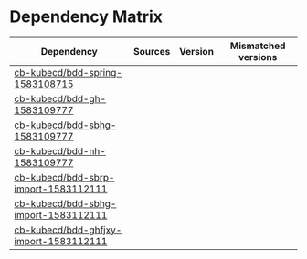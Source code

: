 # Dependency Matrix

Dependency | Sources | Version | Mismatched versions
---------- | ------- | ------- | -------------------
[cb-kubecd/bdd-spring-1583108715](https://github.com/cb-kubecd/bdd-spring-1583108715.git) |  | []() | 
[cb-kubecd/bdd-gh-1583109777](https://github.com/cb-kubecd/bdd-gh-1583109777.git) |  | []() | 
[cb-kubecd/bdd-sbhg-1583109777](https://github.com/cb-kubecd/bdd-sbhg-1583109777.git) |  | []() | 
[cb-kubecd/bdd-nh-1583109777](https://github.com/cb-kubecd/bdd-nh-1583109777.git) |  | []() | 
[cb-kubecd/bdd-sbrp-import-1583112111](https://github.com/cb-kubecd/bdd-sbrp-import-1583112111.git) |  | []() | 
[cb-kubecd/bdd-sbhg-import-1583112111](https://github.com/cb-kubecd/bdd-sbhg-import-1583112111.git) |  | []() | 
[cb-kubecd/bdd-ghfjxy-import-1583112111](https://github.com/cb-kubecd/bdd-ghfjxy-import-1583112111.git) |  | []() | 
